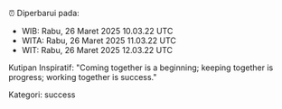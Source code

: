 ⏰ Diperbarui pada:
- WIB: Rabu, 26 Maret 2025 10.03.22 UTC
- WITA: Rabu, 26 Maret 2025 11.03.22 UTC
- WIT: Rabu, 26 Maret 2025 12.03.22 UTC

Kutipan Inspiratif:
"Coming together is a beginning; keeping together is progress; working together is success."


Kategori: success

